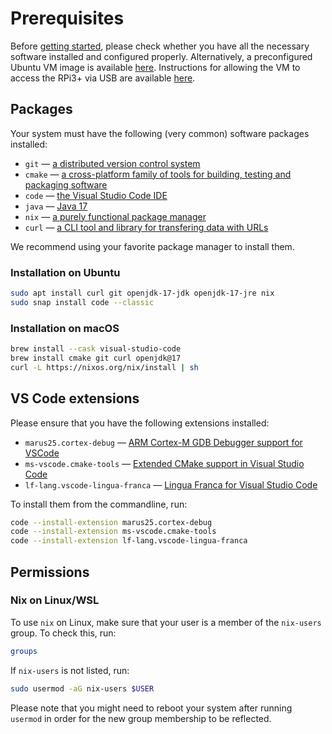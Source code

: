 # Prerequisites

Before [getting started](./GettingStarted.html), please check whether you have all the necessary software installed and configured properly.
Alternatively, a preconfigured Ubuntu VM image is available [here](https://vm.lf-lang.org). 
Instructions for allowing the VM to access the RPi3+ via USB are available [here](VirtualMachine.html).

## Packages
Your system must have the following (very common) software packages installed:
 - `git` — [a distributed version control system](https://git-scm.com/)
 - `cmake` — [a cross-platform family of tools for building, testing and packaging software](https://cmake.org/)
 - `code` — [the Visual Studio Code IDE](https://code.visualstudio.com/download)
 - `java` — [Java 17](https://openjdk.org/projects/jdk/17)
 - `nix` — [a purely functional package manager](https://nix.dev/tutorials/install-nix)
 - `curl` — [a CLI tool and library for transfering data with URLs](https://curl.se/)

We recommend using your favorite package manager to install them.

### Installation on Ubuntu
```bash
sudo apt install curl git openjdk-17-jdk openjdk-17-jre nix 
sudo snap install code --classic
```

### Installation on macOS
```bash
brew install --cask visual-studio-code
brew install cmake git curl openjdk@17
curl -L https://nixos.org/nix/install | sh
```

## VS Code extensions
Please ensure that you have the following extensions installed:
 - `marus25.cortex-debug` — [ARM Cortex-M GDB Debugger support for VSCode](https://marketplace.visualstudio.com/items?itemName=marus25.cortex-debug)
 - `ms-vscode.cmake-tools` — [Extended CMake support in Visual Studio Code](https://marketplace.visualstudio.com/items?itemName=ms-vscode.cmake-tools)
 - `lf-lang.vscode-lingua-franca` — [Lingua Franca for Visual Studio Code](https://marketplace.visualstudio.com/items?itemName=lf-lang.vscode-lingua-franca)

To install them from the commandline, run:
```bash
code --install-extension marus25.cortex-debug
code --install-extension ms-vscode.cmake-tools
code --install-extension lf-lang.vscode-lingua-franca
```

## Permissions

### Nix on Linux/WSL
To use `nix` on Linux, make sure that your user is a member of the `nix-users` group. To check this, run:

```bash
groups
```

If `nix-users` is not listed, run:

```bash
sudo usermod -aG nix-users $USER
```

Please note that you might need to reboot your system after running `usermod` in order for the new group membership to be reflected.
